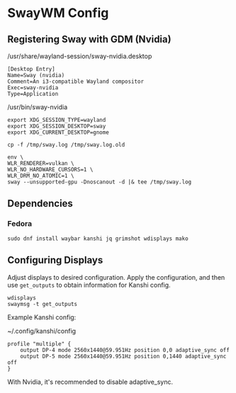 # SwayWM Config

## Registering Sway with GDM (Nvidia)

/usr/share/wayland-session/sway-nvidia.desktop

```shell
[Desktop Entry]
Name=Sway (nvidia)
Comment=An i3-compatible Wayland compositor
Exec=sway-nvidia
Type=Application
```

/usr/bin/sway-nvidia

```shell
export XDG_SESSION_TYPE=wayland
export XDG_SESSION_DESKTOP=sway
export XDG_CURRENT_DESKTOP=gnome

cp -f /tmp/sway.log /tmp/sway.log.old

env \
WLR_RENDERER=vulkan \
WLR_NO_HARDWARE_CURSORS=1 \
WLR_DRM_NO_ATOMIC=1 \
sway --unsupported-gpu -Dnoscanout -d |& tee /tmp/sway.log
```

## Dependencies

### Fedora

```shell
sudo dnf install waybar kanshi jq grimshot wdisplays mako
```

## Configuring Displays

Adjust displays to desired configuration. Apply the configuration, and then
use `get_outputs` to obtain information for Kanshi config.

```shell
wdisplays
swaymsg -t get_outputs
```

Example Kanshi config:

~/.config/kanshi/config

```shell
profile "multiple" {
    output DP-4 mode 2560x1440@59.951Hz position 0,0 adaptive_sync off
    output DP-5 mode 2560x1440@59.951Hz position 0,1440 adaptive_sync off
}
```

With Nvidia, it's recommended to disable adaptive_sync.
